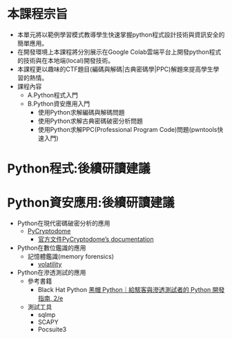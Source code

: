 
# 本課程宗旨
- 本單元將以範例學習模式教導學生快速掌握python程式設計技術與資訊安全的簡單應用。
- 在開發環境上本課程將分別展示在Google Colab雲端平台上開發python程式的技術與在本地端(local)開發技術。
- 本課程更以趣味的CTF題目(編碼與解碼|古典密碼學|PPC)解題來提高學生學習的熱情。
- 課程內容
  - A.Python程式入門
  - B.Python資安應用入門
    - 使用Python求解編碼與解碼問題
    - 使用Python求解古典密碼破密分析問題 
    - 使用Python求解PPC(Professional Program Code)問題(pwntools快速入門)


# Python程式:後續研讀建議
# Python資安應用:後續研讀建議
- Python在現代密碼破密分析的應用
  - [PyCryptodome](https://pypi.org/project/pycryptodome/) 
    - [官方文件PyCryptodome’s documentation](https://pycryptodome.readthedocs.io/en/latest/) 
- Python在數位鑑識的應用
  - 記憶體鑑識(memory forensics)
    - [volatility]()  
- Python在滲透測試的應用
  - 參考書籍
    - Black Hat Python [黑帽 Python｜給駭客與滲透測試者的 Python 開發指南, 2/e ](https://www.tenlong.com.tw/products/9786263240377?list_name=srh)
  - 測試工具
    - sqlmp
    - SCAPY
    - Pocsuite3 
